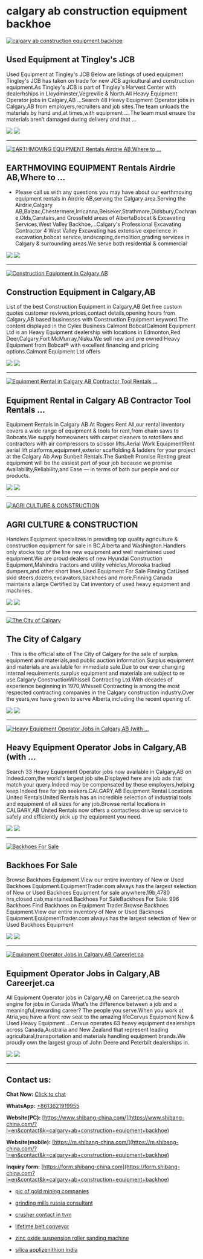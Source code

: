 # calgary ab construction equipment backhoe

<a href="https://swt.shibang-china.com/?l=en&img&k=calgary+ab+construction+equipment+backhoe" target="_blank">![calgary ab construction equipment backhoe](http://static.shibang-china.com/all-800x300/258.jpg)</a>

## Used Equipment at Tingley's JCB
Used Equipment at Tingley's JCB Below are listings of used equipment Tingley's JCB has taken on trade for new JCB agricultural and construction equipment.As Tingley's JCB is part of Tingley's Harvest Center with dealerhships in Lloydminster,Vegreville &amp; North.All Heavy Equipment Operator jobs in Calgary,AB …Search 48 Heavy Equipment Operator jobs in Calgary,AB from employers,recruiters and job sites.The team unloads the materials by hand and,at times,with equipment … The team must ensure the materials aren’t damaged during delivery and that …


<a href="https://whatsapp.shibangsoft.com/WhatsApp.php" target="_blank" title="WhatsApp">![](http://static.shibang-china.com/icon/whatsapp.png)</a> <a href="https://swt.shibang-china.com/?l=en&icon&k=calgary+ab+construction+equipment+backhoe" target="_blank">![](http://static.shibang-china.com/icon/chat-en.png)</a>

---

<a href="https://swt.shibang-china.com/?l=en&img&k=calgary+ab+construction+equipment+backhoe" target="_blank">![EARTHMOVING EQUIPMENT Rentals Airdrie AB,Where to …](http://static.shibang-china.com/all-800x300/197.jpg)</a>

## EARTHMOVING EQUIPMENT Rentals Airdrie AB,Where to …
* Please call us with any questions you may have about our earthmoving equipment rentals in Airdrie AB,serving the Calgary area.Serving the Airdrie,Calgary AB,Balzac,Chestermere,Irricanna,Beiseker,Strathmore,Didsbury,Cochrane,Olds,Carstairs,and Crossfield areas of AlbertaBobcat &amp; Excavating Services,West Valley Backhoe,…Calgary's Professional Excavating Contractor 4 West Valley Excavating has extensive experience in excavation,bobcat service,landscaping,demolition,grading services in Calgary &amp; surrounding areas.We serve both residential &amp; commercial


<a href="https://whatsapp.shibangsoft.com/WhatsApp.php" target="_blank" title="WhatsApp">![](http://static.shibang-china.com/icon/whatsapp.png)</a> <a href="https://swt.shibang-china.com/?l=en&icon&k=calgary+ab+construction+equipment+backhoe" target="_blank">![](http://static.shibang-china.com/icon/chat-en.png)</a>

---

<a href="https://swt.shibang-china.com/?l=en&img&k=calgary+ab+construction+equipment+backhoe" target="_blank">![Construction Equipment in Calgary,AB](http://static.shibang-china.com/all-800x300/491.jpg)</a>

## Construction Equipment in Calgary,AB
List of the best Construction Equipment in Calgary,AB.Get free custom quotes customer reviews,prices,contact details,opening hours from Calgary,AB based businesses with Construction Equipment keyword.The content displayed in the Cylex Business.Calmont BobcatCalmont Equipment Ltd is an Heavy Equipment dealership with locations in Edmonton,Red Deer,Calgary,Fort McMurray,Nisku.We sell new and pre owned Heavy Equipment from Bobcat&#174; with excellent financing and pricing options.Calmont Equipment Ltd offers


<a href="https://whatsapp.shibangsoft.com/WhatsApp.php" target="_blank" title="WhatsApp">![](http://static.shibang-china.com/icon/whatsapp.png)</a> <a href="https://swt.shibang-china.com/?l=en&icon&k=calgary+ab+construction+equipment+backhoe" target="_blank">![](http://static.shibang-china.com/icon/chat-en.png)</a>

---

<a href="https://swt.shibang-china.com/?l=en&img&k=calgary+ab+construction+equipment+backhoe" target="_blank">![Equipment Rental in Calgary AB Contractor Tool Rentals …](http://static.shibang-china.com/all-800x300/908.jpg)</a>

## Equipment Rental in Calgary AB Contractor Tool Rentals …
Equipment Rentals in Calgary AB At Rogers Rent All,our rental inventory covers a wide range of equipment &amp; tools for rent,from chain saws to Bobcats.We supply homeowners with carpet cleaners to rototillers and contractors with air compressors to scissor lifts.Aerial Work EquipmentRent aerial lift platforms,equipment,exterior scaffolding &amp; ladders for your project at the Calgary Ab Awp Sunbelt Rentals.The Sunbelt Promise Renting great equipment will be the easiest part of your job because we promise Availability,Reliability,and Ease — in terms of both our people and our products.


<a href="https://whatsapp.shibangsoft.com/WhatsApp.php" target="_blank" title="WhatsApp">![](http://static.shibang-china.com/icon/whatsapp.png)</a> <a href="https://swt.shibang-china.com/?l=en&icon&k=calgary+ab+construction+equipment+backhoe" target="_blank">![](http://static.shibang-china.com/icon/chat-en.png)</a>

---

<a href="https://swt.shibang-china.com/?l=en&img&k=calgary+ab+construction+equipment+backhoe" target="_blank">![AGRI CULTURE &amp; CONSTRUCTION](http://static.shibang-china.com/all-800x300/492.jpg)</a>

## AGRI CULTURE &amp; CONSTRUCTION
Handlers Equipment specializes in providing top quality agriculture &amp; construction equipment for sale in BC,Alberta and Washington.Handlers only stocks top of the line new equipment and well maintained used equipment.We are proud dealers of new Hyundai Construction Equipment,Mahindra tractors and utility vehicles,Morooka tracked dumpers,and other short lines.Used Equipment For Sale Finning CatUsed skid steers,dozers,excavators,backhoes and more.Finning Canada maintains a large Certified by Cat inventory of used heavy equipment and machines.


<a href="https://whatsapp.shibangsoft.com/WhatsApp.php" target="_blank" title="WhatsApp">![](http://static.shibang-china.com/icon/whatsapp.png)</a> <a href="https://swt.shibang-china.com/?l=en&icon&k=calgary+ab+construction+equipment+backhoe" target="_blank">![](http://static.shibang-china.com/icon/chat-en.png)</a>

---

<a href="https://swt.shibang-china.com/?l=en&img&k=calgary+ab+construction+equipment+backhoe" target="_blank">![The City of Calgary](http://static.shibang-china.com/all-800x300/520.jpg)</a>

## The City of Calgary
&nbsp;&#0183;&#32;This is the official site of The City of Calgary for the sale of surplus equipment and materials,and public auction information.Surplus equipment and materials are available for immediate sale.Due to our ever changing internal requirements,surplus equipment and materials are subject to re use.Calgary ConstructionWhissell Contracting Ltd.With decades of experience beginning in 1970,Whissell Contracting is among the most respected contracting companies in the Calgary construction industry.Over the years,we have grown to serve Alberta,including the recent opening of.


<a href="https://whatsapp.shibangsoft.com/WhatsApp.php" target="_blank" title="WhatsApp">![](http://static.shibang-china.com/icon/whatsapp.png)</a> <a href="https://swt.shibang-china.com/?l=en&icon&k=calgary+ab+construction+equipment+backhoe" target="_blank">![](http://static.shibang-china.com/icon/chat-en.png)</a>

---

<a href="https://swt.shibang-china.com/?l=en&img&k=calgary+ab+construction+equipment+backhoe" target="_blank">![Heavy Equipment Operator Jobs in Calgary,AB (with …](http://static.shibang-china.com/all-800x300/1481.jpg)</a>

## Heavy Equipment Operator Jobs in Calgary,AB (with …
Search 33 Heavy Equipment Operator jobs now available in Calgary,AB on Indeed.com,the world's largest job site.Displayed here are job ads that match your query.Indeed may be compensated by these employers,helping keep Indeed free for job seekers.CALGARY,AB Equipment Rental Locations United RentalsUnited Rentals has an incredible selection of industrial tools and equipment of all sizes for any job.Browse rental locations in CALGARY,AB United Rentals now offers a contactless drive up service to safely and efficiently pick up the equipment you need.


<a href="https://whatsapp.shibangsoft.com/WhatsApp.php" target="_blank" title="WhatsApp">![](http://static.shibang-china.com/icon/whatsapp.png)</a> <a href="https://swt.shibang-china.com/?l=en&icon&k=calgary+ab+construction+equipment+backhoe" target="_blank">![](http://static.shibang-china.com/icon/chat-en.png)</a>

---

<a href="https://swt.shibang-china.com/?l=en&img&k=calgary+ab+construction+equipment+backhoe" target="_blank">![Backhoes For Sale](http://static.shibang-china.com/all-800x300/1077.jpg)</a>

## Backhoes For Sale
Browse Backhoes Equipment.View our entire inventory of New or Used Backhoes Equipment.EquipmentTrader.com always has the largest selection of New or Used Backhoes Equipment for sale anywhere.19b,4780 hrs,closed cab,maintained.Backhoes For SaleBackhoes For Sale: 996 Backhoes Find Backhoes on Equipment Trader.Browse Backhoes Equipment.View our entire inventory of New or Used Backhoes Equipment.EquipmentTrader.com always has the largest selection of New or Used Backhoes Equipment


<a href="https://whatsapp.shibangsoft.com/WhatsApp.php" target="_blank" title="WhatsApp">![](http://static.shibang-china.com/icon/whatsapp.png)</a> <a href="https://swt.shibang-china.com/?l=en&icon&k=calgary+ab+construction+equipment+backhoe" target="_blank">![](http://static.shibang-china.com/icon/chat-en.png)</a>

---

<a href="https://swt.shibang-china.com/?l=en&img&k=calgary+ab+construction+equipment+backhoe" target="_blank">![Equipment Operator Jobs in Calgary,AB Careerjet.ca](http://static.shibang-china.com/all-800x300/582.jpg)</a>

## Equipment Operator Jobs in Calgary,AB Careerjet.ca
All Equipment Operator jobs in Calgary,AB on Careerjet.ca,the search engine for jobs in Canada What’s the difference between a job and a meaningful,rewarding career? The people you serve.When you work at Atria,you have a front row seat to the amazing lifeCervus Equipment New &amp; Used Heavy Equipment …Cervus operates 63 heavy equipment dealerships across Canada,Australia and New Zealand that represent leading agricultural,transportation and materials handling equipment brands.We proudly own the largest group of John Deere and Peterbilt dealerships in.


<a href="https://whatsapp.shibangsoft.com/WhatsApp.php" target="_blank" title="WhatsApp">![](http://static.shibang-china.com/icon/whatsapp.png)</a> <a href="https://swt.shibang-china.com/?l=en&icon&k=calgary+ab+construction+equipment+backhoe" target="_blank">![](http://static.shibang-china.com/icon/chat-en.png)</a>

---
## Contact us:

**Chat Now:** [Click to chat](https://swt.shibang-china.com?l=en&contact&k=calgary+ab+construction+equipment+backhoe)

**WhatsApp:**  [+8613621919955](https://whatsapp.shibangsoft.com/WhatsApp.php)

**Website(PC):** [https://www.shibang-china.com/](https://www.shibang-china.com/?l=en&contact&k=calgary+ab+construction+equipment+backhoe)

**Website(mobile):** [https://m.shibang-china.com/](https://m.shibang-china.com/?l=en&contact&k=calgary+ab+construction+equipment+backhoe)

**Inquiry form:** [https://form.shibang-china.com](https://form.shibang-china.com?l=en&contact&k=calgary+ab+construction+equipment+backhoe)

* [pic of gold mining companies](../128/pic%20of%20gold%20mining%20companies.md)

* [grinding mills russia consultant](../138/grinding%20mills%20russia%20consultant.md)

* [crusher contact in tvm](../127/crusher%20contact%20in%20tvm.md)

* [lifetime belt conveyor](../131/lifetime%20belt%20conveyor.md)

* [zinc oxide suspension roller sanding machine](../134/zinc%20oxide%20suspension%20roller%20sanding%20machine.md)

* [silica applizenithion india](../137/silica%20applizenithion%20india.md)